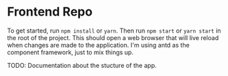 # Frontend Repo

To get started, run `npm install` or `yarn`. Then run `npm start` or `yarn start` in the root of the project. This should open a web browser that will live reload when changes are made to the application. I'm using antd as the component framework, just to mix things up.

TODO: Documentation about the stucture of the app.